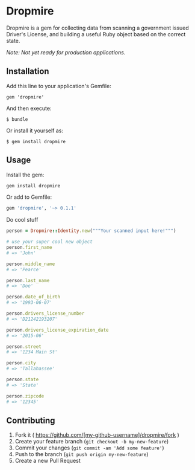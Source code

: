 # Dropmire

Dropmire is a gem for collecting data from scanning a government issued Driver's License, and building a useful Ruby object based on the correct state.

*Note: Not yet ready for production applications.*

## Installation

Add this line to your application's Gemfile:

    gem 'dropmire'

And then execute:

    $ bundle

Or install it yourself as:

    $ gem install dropmire

## Usage

Install the gem:

```bash
gem install dropmire
```

Or add to Gemfile:

```bash
gem 'dropmire', '~> 0.1.1'
```

Do cool stuff

```ruby
person = Dropmire::Identity.new("""Your scanned input here!""")

# use your super cool new object
person.first_name
# => 'John'

person.middle_name
# => 'Pearce'

person.last_name
# => 'Doe'

person.date_of_birth
# => '1993-06-07'

person.drivers_license_number
# => 'D21242193207'

person.drivers_license_expiration_date
# => '2015-06'

person.street
# => '1234 Main St'

person.city
# => 'Tallahassee'

person.state
# => 'State'

person.zipcode
# => '12345'
```

## Contributing

1. Fork it ( https://github.com/[my-github-username]/dropmire/fork )
2. Create your feature branch (`git checkout -b my-new-feature`)
3. Commit your changes (`git commit -am 'Add some feature'`)
4. Push to the branch (`git push origin my-new-feature`)
5. Create a new Pull Request
